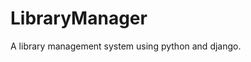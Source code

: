 # LibraryManager
A library management system using python and django.

<pip install django>

<pip install pillow>

<pip install django-admin-toolbox>

<pip install django-admin-footer>

<pip install django-adminlte2>